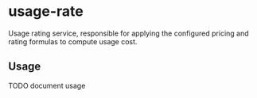 usage-rate
===

Usage rating service, responsible for applying the configured pricing and
rating formulas to compute usage cost.

Usage
---

TODO document usage

